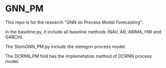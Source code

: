 # GNN_PM


This repo is for the research "GNN on Process Model Forecasting".

In the baseline.py, it include all baseline methods (NAV, AR, ARIMA, HW and GARCH).

The StemGNN_PM.py include the stemgnn process model.

The DCRNN_PM fold has the implemetation method of DCRNN process model.

